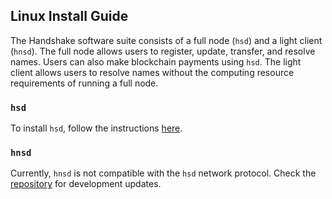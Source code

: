 ## Linux Install Guide

The Handshake software suite consists of a full node (`hsd`) and a light
client (`hnsd`). The full node allows users to register, update, transfer,
and resolve names. Users can also make blockchain payments using `hsd`.
The light client allows users to resolve names without the computing resource
requirements of running a full node.

### `hsd`

To install `hsd`, follow the instructions
[here](https://github.com/handshake-org/hsd/blob/master/docs/install.md).

### `hnsd`

Currently, `hnsd` is not compatible with the `hsd` network protocol. Check the
[repository](https://github.com/handshake-org/hnsd) for development updates.
